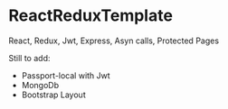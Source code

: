 # ReactReduxTemplate

React, Redux, Jwt, Express, Asyn calls, Protected Pages

Still to add:
 - Passport-local with Jwt
 - MongoDb
 - Bootstrap Layout
 
 

